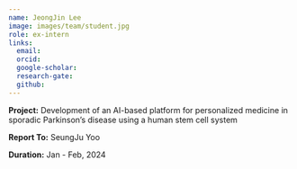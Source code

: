 ```yaml
---
name: JeongJin Lee
image: images/team/student.jpg
role: ex-intern
links:
  email:
  orcid:
  google-scholar:
  research-gate:
  github:
---
```


<strong>Project:</strong> Development of an AI-based platform for personalized medicine in sporadic Parkinson’s disease using a human stem cell system <br>

<strong>Report To:</strong> SeungJu Yoo <br>

<strong>Duration:</strong> Jan - Feb, 2024
